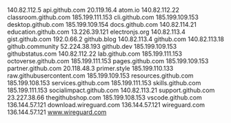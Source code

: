 140.82.112.5 api.github.com
20.119.16.4 atom.io
140.82.112.22 classroom.github.com
185.199.111.153 cli.github.com
185.199.109.153 desktop.github.com
185.199.109.154 docs.github.com
140.82.114.21 education.github.com
13.226.39.121 electronjs.org
140.82.113.4 gist.github.com
192.0.66.2 github.blog
140.82.113.4 github.com
140.82.113.18 github.community
52.224.38.193 github.dev
185.199.109.153 githubstatus.com
140.82.112.22 lab.github.com
185.199.111.153 octoverse.github.com
185.199.111.153 pages.github.com
185.199.109.153 partner.github.com
20.118.48.3 primer.style
185.199.110.133 raw.githubusercontent.com
185.199.109.153 resources.github.com
185.199.108.153 services.github.com
185.199.111.153 skills.github.com
185.199.111.153 socialimpact.github.com
140.82.113.21 support.github.com
23.227.38.66 thegithubshop.com
185.199.108.153 vscode.github.com
136.144.57.121 download.wireguard.com
136.144.57.121 wireguard.com
136.144.57.121 www.wireguard.com
